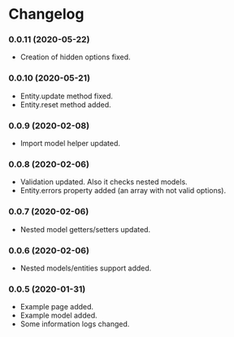 Changelog
=========

### 0.0.11 (2020-05-22)
* Creation of hidden options fixed.


### 0.0.10 (2020-05-21)
* Entity.update method fixed.
* Entity.reset method added.


### 0.0.9 (2020-02-08)
* Import model helper updated.


### 0.0.8 (2020-02-06)
* Validation updated. Also it checks nested models.
* Entity.errors property added (an array with not valid options).


### 0.0.7 (2020-02-06)
* Nested model getters/setters updated.


### 0.0.6 (2020-02-06)
* Nested models/entities support added.


### 0.0.5 (2020-01-31)
* Example page added.
* Example model added.
* Some information logs changed.
